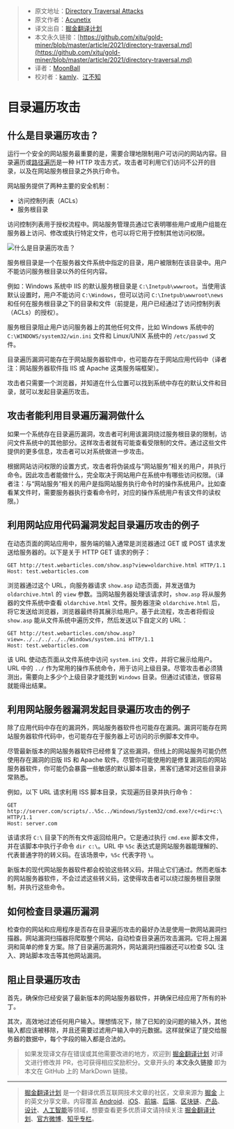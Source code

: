 > - 原文地址：[Directory Traversal Attacks](https://www.acunetix.com/websitesecurity/directory-traversal/)
> - 原文作者：[Acunetix](https://www.acunetix.com/)
> - 译文出自：[掘金翻译计划](https://github.com/xitu/gold-miner)
> - 本文永久链接：[https://github.com/xitu/gold-miner/blob/master/article/2021/directory-traversal.md](https://github.com/xitu/gold-miner/blob/master/article/2021/directory-traversal.md)
> - 译者：[MoonBall](https://github.com/MoonBall)
> - 校对者：[kamly](https://github.com/kamly)、[江不知](http://jalan.space/)

# 目录遍历攻击

## 什么是目录遍历攻击？

运行一个安全的网站服务最重要的是，需要合理地限制用户可访问的网站内容。目录遍历或[路径遍历](https://www.acunetix.com/blog/articles/path-traversal/)是一种 HTTP 攻击方式，攻击者可利用它们访问不公开的目录，以及在网站服务根目录之外执行命令。

网站服务提供了两种主要的安全机制：

- 访问控制列表（ACLs）
- 服务根目录

访问控制列表用于授权流程中。网站服务管理员通过它表明哪些用户或用户组能在服务器上访问、修改或执行特定文件，也可以将它用于控制其他访问权限。

![什么是目录遍历攻击？](https://www.acunetix.com/wp-content/uploads/2012/10/PTMFOG00000002841.gif "目录遍历攻击")

服务根目录是一个在服务器文件系统中指定的目录，用户被限制在该目录中。用户不能访问服务根目录以外的任何内容。

例如：Windows 系统中 IIS 的默认服务根目录是 `C:\Inetpub\wwwroot`。当使用该默认设置时，用户不能访问 `C:\Windows`，但可以访问 `C:\Inetpub\wwwroot\news` 和任何在服务根目录之下的目录和文件（前提是，用户已经通过了访问控制列表（ACLs）的授权）。

服务根目录阻止用户访问服务器上的其他任何文件，比如 Windows 系统中的 `C:\WINDOWS/system32/win.ini` 文件和 Linux/UNIX 系统中的 `/etc/passwd` 文件。

目录遍历漏洞可能存在于网站服务器软件中，也可能存在于网站应用代码中（译者注：网站服务器软件指 IIS 或 Apache 这类服务端框架）。

攻击者只需要一个浏览器，并知道在什么位置可以找到系统中存在的默认文件和目录，就可以发起目录遍历攻击。

## 攻击者能利用目录遍历漏洞做什么

如果一个系统存在目录遍历漏洞，攻击者可利用该漏洞绕过服务根目录的限制，访问文件系统中的其他部分。这样攻击者就有可能查看受限制的文件。通过这些文件提供的更多信息，攻击者可以对系统做进一步攻击。

根据网站访问权限的设置方式，攻击者将伪装成与“网站服务”相关的用户，并执行命令。因此攻击者能做什么，完全取决于网站用户在系统中有哪些访问权限。（译者注：与“网站服务”相关的用户是指网站服务执行命令时的操作系统用户。比如查看某文件时，需要服务器执行查看命令时，对应的操作系统用户有该文件的读权限。）

## 利用网站应用代码漏洞发起目录遍历攻击的例子

在动态页面的网站应用中，服务端的输入通常是浏览器通过 GET 或 POST 请求发送给服务器的。以下是关于 HTTP GET 请求的例子：

```
GET http://test.webarticles.com/show.asp?view=oldarchive.html HTTP/1.1
Host: test.webarticles.com
```

浏览器通过这个 URL，向服务器请求 `show.asp` 动态页面，并发送值为 `oldarchive.html` 的 `view` 参数。当网站服务器处理该请求时，`show.asp` 将从服务器的文件系统中查看 `oldarchive.html` 文件。服务器渲染 `oldarchive.html` 后，将它发送给浏览器，浏览器最终将其展示给用户。基于此流程，攻击者将假设 `show.asp` 能从文件系统中遍历文件，然后发送以下自定义的 URL：

```
GET http://test.webarticles.com/show.asp?view=../../../../../Windows/system.ini HTTP/1.1
Host: test.webarticles.com
```

该 URL 使动态页面从文件系统中访问 `system.ini` 文件，并将它展示给用户。URL 中的 `../` 作为常用的操作系统命令，用于访问上级目录。尽管攻击者必须猜测出，需要向上多少个上级目录才能找到 `Windows` 目录。但通过试错法，很容易就能得出结果。

## 利用网站服务器漏洞发起目录遍历攻击的例子

除了应用代码中存在的漏洞外，网站服务器软件也可能存在漏洞。漏洞可能存在网站服务器软件代码中，也可能存在于服务器上可访问的示例脚本文件中。

尽管最新版本的网站服务器软件已经修复了这些漏洞，但线上的网站服务可能仍然使用存在漏洞的旧版 IIS 和 Apache 软件。尽管你可能使用的是修复漏洞后的网站服务器软件，你可能仍会暴露一些敏感的默认脚本目录，黑客们通常对这些目录非常熟悉。

例如，以下 URL 请求利用 ISS 脚本目录，实现遍历目录并执行命令：

```
GET http://server.com/scripts/..%5c../Windows/System32/cmd.exe?/c+dir+c:\ HTTP/1.1
Host: server.com
```

该请求将 `C:\` 目录下的所有文件返回给用户。它是通过执行 `cmd.exe` 脚本文件，并在该脚本中执行子命令 `dir c:\`。URL 中 `%5c` 表达式是网站服务器能理解的、代表普通字符的转义码。在该场景中，`%5c` 代表字符 `\`。

新版本的现代网站服务器软件都会校验这些转义码，并阻止它们通过。然而老版本的网站服务器软件，不会过滤这些转义码，这使得攻击者可以绕过服务根目录限制，并执行这些命令。

## 如何检查目录遍历漏洞

检查你的网站和应用程序是否存在目录遍历攻击的最好办法是使用一款网站漏洞扫描器。网站漏洞扫描器将爬取整个网站，自动检查目录遍历攻击漏洞。它将上报漏洞和简单的修复方案。除了目录遍历漏洞外，网站漏洞扫描器还可以检查 SQL 注入、跨站脚本攻击等其他网站漏洞。

## 阻止目录遍历攻击

首先，确保你已经安装了最新版本的网站服务器软件，并确保已经应用了所有的补丁。

其次，高效地过滤任何用户输入。理想情况下，除了已知的没问题的输入外，其他输入都应该被移除，并且还需要过滤用户输入中的元数据。这样就保证了提交给服务器的数据中，每个字段的输入都是合法的。

> 如果发现译文存在错误或其他需要改进的地方，欢迎到 [掘金翻译计划](https://github.com/xitu/gold-miner) 对译文进行修改并 PR，也可获得相应奖励积分。文章开头的 **本文永久链接** 即为本文在 GitHub 上的 MarkDown 链接。

---

> [掘金翻译计划](https://github.com/xitu/gold-miner) 是一个翻译优质互联网技术文章的社区，文章来源为 [掘金](https://juejin.im) 上的英文分享文章。内容覆盖 [Android](https://github.com/xitu/gold-miner#android)、[iOS](https://github.com/xitu/gold-miner#ios)、[前端](https://github.com/xitu/gold-miner#前端)、[后端](https://github.com/xitu/gold-miner#后端)、[区块链](https://github.com/xitu/gold-miner#区块链)、[产品](https://github.com/xitu/gold-miner#产品)、[设计](https://github.com/xitu/gold-miner#设计)、[人工智能](https://github.com/xitu/gold-miner#人工智能)等领域，想要查看更多优质译文请持续关注 [掘金翻译计划](https://github.com/xitu/gold-miner)、[官方微博](http://weibo.com/juejinfanyi)、[知乎专栏](https://zhuanlan.zhihu.com/juejinfanyi)。
